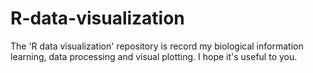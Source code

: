# R-data-visualization
The 'R data visualization' repository is record my biological information learning, data processing and visual plotting. I hope it's useful to you.
